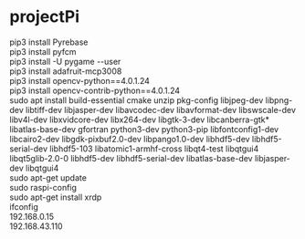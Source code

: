 # projectPi
pip3 install Pyrebase<br />
pip3 install pyfcm<br />
pip3 install -U pygame --user<br />
pip3 install adafruit-mcp3008<br />
pip3 install opencv-python==4.0.1.24<br />
pip3 install opencv-contrib-python==4.0.1.24<br />
sudo apt install build-essential cmake unzip pkg-config libjpeg-dev libpng-dev libtiff-dev libjasper-dev libavcodec-dev libavformat-dev libswscale-dev libv4l-dev libxvidcore-dev libx264-dev libgtk-3-dev libcanberra-gtk\* libatlas-base-dev gfortran python3-dev python3-pip libfontconfig1-dev libcairo2-dev libgdk-pixbuf2.0-dev libpango1.0-dev libhdf5-dev libhdf5-serial-dev libhdf5-103 libatomic1-armhf-cross libqt4-test libqtgui4 libqt5glib-2.0-0 libhdf5-dev libhdf5-serial-dev libatlas-base-dev libjasper-dev libqtgui4<br />
sudo apt-get update<br />
sudo raspi-config<br />
sudo apt-get install xrdp<br />
ifconfig<br />
192.168.0.15 <br />
192.168.43.110 
